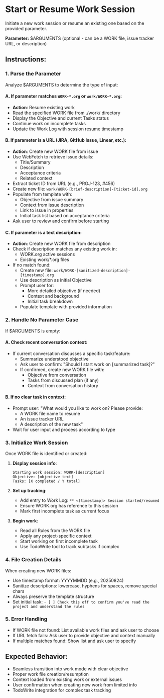 # Start or Resume Work Session

Initiate a new work session or resume an existing one based on the provided parameter.

**Parameter:** $ARGUMENTS (optional - can be a WORK file, issue tracker URL, or description)

## Instructions:

### 1. Parse the Parameter

Analyze $ARGUMENTS to determine the type of input:

#### A. If parameter matches `WORK-*.org` or `work/WORK-*.org`:
- **Action**: Resume existing work
- Read the specified WORK file from ./work/ directory
- Display the Objective and current Tasks status
- Continue work on incomplete tasks
- Update the Work Log with session resume timestamp

#### B. If parameter is a URL (JIRA, GitHub Issue, Linear, etc.):
- **Action**: Create new WORK file from issue
- Use WebFetch to retrieve issue details:
  - Title/Summary
  - Description
  - Acceptance criteria
  - Related context
- Extract ticket ID from URL (e.g., PROJ-123, #456)
- Create new file: `work/WORK-[brief-description]-[ticket-id].org`
- Populate from template with:
  - Objective from issue summary
  - Context from issue description
  - Link to issue in properties
  - Initial task list based on acceptance criteria
- Ask user to review and confirm before starting

#### C. If parameter is a text description:
- **Action**: Create new WORK file from description
- Check if description matches any existing work in:
  - WORK.org active sessions
  - Existing work/*.org files
- If no match found:
  - Create new file: `work/WORK-[sanitized-description]-[timestamp].org`
  - Use description as initial Objective
  - Prompt user for:
    - More detailed objective (if needed)
    - Context and background
    - Initial task breakdown
  - Populate template with provided information

### 2. Handle No Parameter Case

If $ARGUMENTS is empty:

#### A. Check recent conversation context:
- If current conversation discusses a specific task/feature:
  - Summarize understood objective
  - Ask user to confirm: "Should I start work on [summarized task]?"
  - If confirmed, create new WORK file with:
    - Objective from conversation
    - Tasks from discussed plan (if any)
    - Context from conversation history

#### B. If no clear task in context:
- Prompt user: "What would you like to work on? Please provide:
  - A WORK file name to resume
  - An issue tracker URL
  - A description of the new task"
- Wait for user input and process according to type

### 3. Initialize Work Session

Once WORK file is identified or created:

1. **Display session info**:
   ```
   Starting work session: WORK-[description]
   Objective: [objective text]
   Tasks: [X completed / Y total]
   ```

2. **Set up tracking**:
   - Add entry to Work Log: `** <[timestamp]> Session started/resumed`
   - Ensure WORK.org has reference to this session
   - Mark first incomplete task as current focus

3. **Begin work**:
   - Read all Rules from the WORK file
   - Apply any project-specific context
   - Start working on first incomplete task
   - Use TodoWrite tool to track subtasks if complex

### 4. File Creation Details

When creating new WORK files:
- Use timestamp format: YYYYMMDD (e.g., 20250824)
- Sanitize descriptions: lowercase, hyphens for spaces, remove special chars
- Always preserve the template structure
- Set initial task: `- [ ] Check this off to confirm you've read the project and understand the rules`

### 5. Error Handling

- If WORK file not found: List available work files and ask user to choose
- If URL fetch fails: Ask user to provide objective and context manually
- If multiple matches found: Show list and ask user to specify

## Expected Behavior:

- Seamless transition into work mode with clear objective
- Proper work file creation/resumption
- Context loaded from existing work or external issues
- User confirmation when creating new work from limited info
- TodoWrite integration for complex task tracking